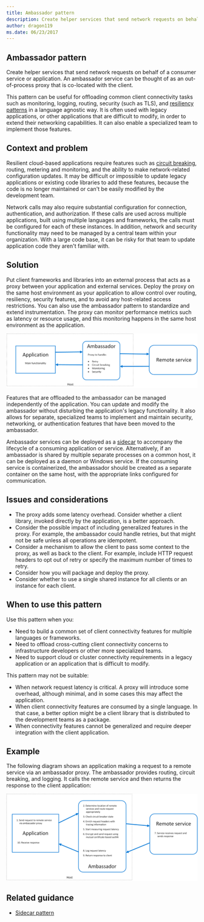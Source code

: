```yaml
---
title: Ambassador pattern
description: Create helper services that send network requests on behalf of a consumer service or application.
author: dragon119
ms.date: 06/23/2017
---
```


## Ambassador pattern

Create helper services that send network requests on behalf of a consumer service or application. An ambassador service can be thought of as an out-of-process proxy that is co-located with the client.

This pattern can be useful for offloading common client connectivity tasks such as monitoring, logging, routing, security (such as TLS), and [resiliency patterns][resiliency-patterns] in a language agnostic way. It is often used with legacy applications, or other applications that are difficult to modify, in order to extend their networking capabilities. It can also enable a specialized team to implement those features.

## Context and problem

Resilient cloud-based applications require features such as [circuit breaking][circuit-breaker], routing, metering and monitoring, and the ability to make network-related configuration updates. It may be difficult or impossible to update legacy applications or existing code libraries to add these features, because the code is no longer maintained or can't be easily modified by the development team.

Network calls may also require substantial configuration for connection, authentication, and authorization. If these calls are used across multiple applications, built using multiple languages and frameworks, the calls must be configured for each of these instances. In addition, network and security functionality may need to be managed by a central team within your organization. With a large code base, it can be risky for that team to update application code they aren't familiar with.

## Solution

Put client frameworks and libraries into an external process that acts as a proxy between your application and external services. Deploy the proxy on the same host environment as your application to allow control over routing, resiliency, security features, and to avoid any host-related access restrictions. You can also use the ambassador pattern to standardize and extend instrumentation. The proxy can monitor performance metrics such as latency or resource usage, and this monitoring happens in the same host environment as the application.

![](./_images/ambassador.png)

Features that are offloaded to the ambassador can be managed independently of the application. You can update and modify the ambassador without disturbing the application's legacy functionality. It also allows for separate, specialized teams to implement and maintain security, networking, or authentication features that have been moved to the ambassador.

Ambassador services can be deployed as a [sidecar][sidecar] to accompany the lifecycle of a consuming application or service. Alternatively, if an ambassador is shared by multiple separate processes on a common host, it can be deployed as a daemon or Windows service. If the consuming service is containerized, the ambassador should be created as a separate container on the same host, with the appropriate links configured for communication.

## Issues and considerations

- The proxy adds some latency overhead. Consider whether a client library, invoked directly by the application, is a better approach.
- Consider the possible impact of including generalized features in the proxy. For example, the ambassador could handle retries, but that might not be safe unless all operations are idempotent.
- Consider a mechanism to allow the client to pass some context to the proxy, as well as back to the client. For example, include HTTP request headers to opt out of retry or specify the maximum number of times to retry.
- Consider how you will package and deploy the proxy.
- Consider whether to use a single shared instance for all clients or an instance for each client.

## When to use this pattern

Use this pattern when you:

- Need to build a common set of client connectivity features for multiple languages or frameworks.
- Need to offload cross-cutting client connectivity concerns to infrastructure developers or other more specialized teams.
- Need to support cloud or cluster connectivity requirements in a legacy application or an application that is difficult to modify.

This pattern may not be suitable:

- When network request latency is critical. A proxy will introduce some overhead, although minimal, and in some cases this may affect the application.
- When client connectivity features are consumed by a single language. In that case, a better option might be a client library that is distributed to the development teams as a package.
- When connectivity features cannot be generalized and require deeper integration with the client application.

## Example

The following diagram shows an application making a request to a remote service via an ambassador proxy. The ambassador provides routing, circuit breaking, and logging. It calls the remote service and then returns the response to the client application:

![](./_images/ambassador-example.png) 

## Related guidance

- [Sidecar pattern](./sidecar.md)

<!-- links -->

[circuit-breaker]: ./circuit-breaker.md
[resiliency-patterns]: ./category/resiliency.md
[sidecar]: ./sidecar.md
